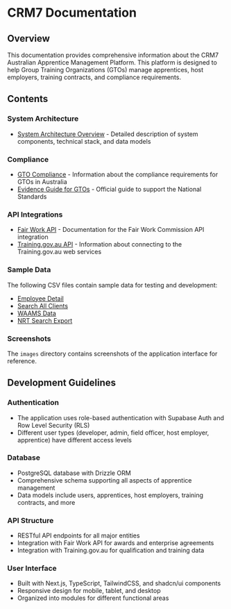 # CRM7 Documentation

## Overview
This documentation provides comprehensive information about the CRM7 Australian Apprentice Management Platform. This platform is designed to help Group Training Organizations (GTOs) manage apprentices, host employers, training contracts, and compliance requirements.

## Contents

### System Architecture
- [System Architecture Overview](system-architecture.md) - Detailed description of system components, technical stack, and data models

### Compliance
- [GTO Compliance](gto-compliance.md) - Information about the compliance requirements for GTOs in Australia
- [Evidence Guide for GTOs](Evidence%20Guide%20for%20GTOs%20to%20Support%20the%20National%20Standards.pdf) - Official guide to support the National Standards

### API Integrations
- [Fair Work API](fair-work-api.md) - Documentation for the Fair Work Commission API integration
- [Training.gov.au API](tga-api.md) - Information about connecting to the Training.gov.au web services

### Sample Data
The following CSV files contain sample data for testing and development:

- [Employee Detail](csv_data/EmployeeDetail%20-%20EmployeeDetail.csv)
- [Search All Clients](csv_data/Search%20All%20Clients%20-%20Search%20All%20Clients.csv)
- [WAAMS Data](csv_data/WAAMS%20Data%20-%20WAAMS.csv)
- [NRT Search Export](csv_data/NRTSearchExport_2025-05-03_12-07-14.csv)

### Screenshots
The `images` directory contains screenshots of the application interface for reference.

## Development Guidelines

### Authentication
- The application uses role-based authentication with Supabase Auth and Row Level Security (RLS)
- Different user types (developer, admin, field officer, host employer, apprentice) have different access levels

### Database
- PostgreSQL database with Drizzle ORM
- Comprehensive schema supporting all aspects of apprentice management
- Data models include users, apprentices, host employers, training contracts, and more

### API Structure
- RESTful API endpoints for all major entities
- Integration with Fair Work API for awards and enterprise agreements
- Integration with Training.gov.au for qualification and training data

### User Interface
- Built with Next.js, TypeScript, TailwindCSS, and shadcn/ui components
- Responsive design for mobile, tablet, and desktop
- Organized into modules for different functional areas